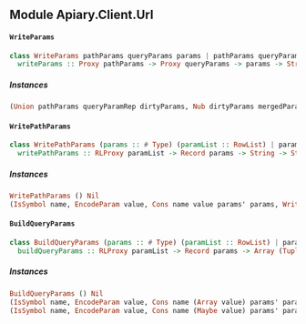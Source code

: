 ## Module Apiary.Client.Url

#### `WriteParams`

``` purescript
class WriteParams pathParams queryParams params | pathParams queryParams -> params where
  writeParams :: Proxy pathParams -> Proxy queryParams -> params -> String -> String
```

##### Instances
``` purescript
(Union pathParams queryParamRep dirtyParams, Nub dirtyParams mergedParams, RowToList pathParams pathParamList, RowToList queryParams queryParamList, WritePathParams pathParams pathParamList, BuildQueryParams queryParamRep queryParamList) => WriteParams (Record pathParams) (Record queryParams) (Record mergedParams)
```

#### `WritePathParams`

``` purescript
class WritePathParams (params :: # Type) (paramList :: RowList) | paramList -> params where
  writePathParams :: RLProxy paramList -> Record params -> String -> String
```

##### Instances
``` purescript
WritePathParams () Nil
(IsSymbol name, EncodeParam value, Cons name value params' params, WritePathParams params' paramTail) => WritePathParams params (Cons name value paramTail)
```

#### `BuildQueryParams`

``` purescript
class BuildQueryParams (params :: # Type) (paramList :: RowList) | paramList -> params where
  buildQueryParams :: RLProxy paramList -> Record params -> Array (Tuple String String)
```

##### Instances
``` purescript
BuildQueryParams () Nil
(IsSymbol name, EncodeParam value, Cons name (Array value) params' params, BuildQueryParams params' paramTail) => BuildQueryParams params (Cons name (Array value) paramTail)
(IsSymbol name, EncodeParam value, Cons name (Maybe value) params' params, BuildQueryParams params' paramTail) => BuildQueryParams params (Cons name value paramTail)
```


